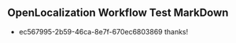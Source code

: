 ## OpenLocalization Workflow Test MarkDown
* ec567995-2b59-46ca-8e7f-670ec6803869 
thanks!<!--HONumber=Mar16_HO3-->
